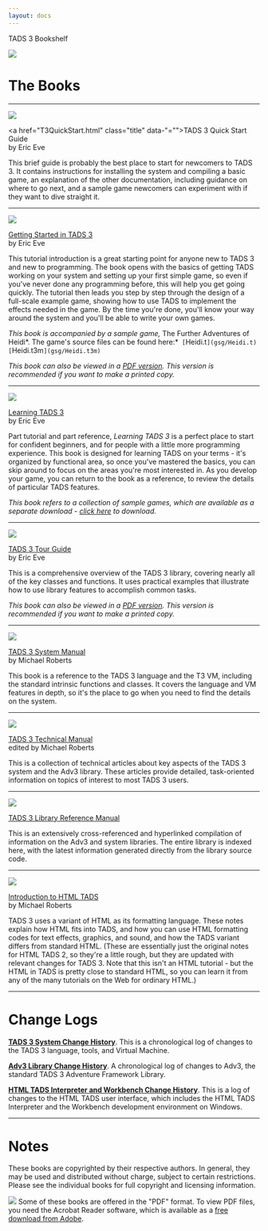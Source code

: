 ```yaml
---
layout: docs
---
```

TADS 3 Bookshelf

<div class="title">

<img src="title2.gif" data-border="0" />

</div>



# The Books

------------------------------------------------------------------------

[<img src="qstart_cover.jpg" class="book" />](T3QuickStart.html)

<a href="T3QuickStart.html" class="title" data-"="">TADS 3 Quick Start
Guide</a>  
by Eric Eve

This brief guide is probably the best place to start for newcomers to
TADS 3. It contains instructions for installing the system and compiling
a basic game, an explanation of the other documentation, including
guidance on where to go next, and a sample game newcomers can experiment
with if they want to dive straight it.

------------------------------------------------------------------------

[<img src="gsgcover.jpg" class="book" />](gsg/index.html)

<a href="gsg/index.html" class="title">Getting Started in TADS 3</a>  
by Eric Eve

This tutorial introduction is a great starting point for anyone new to
TADS 3 and new to programming. The book opens with the basics of getting
TADS working on your system and setting up your first simple game, so
even if you've never done any programming before, this will help you get
going quickly. The tutorial then leads you step by step through the
design of a full-scale example game, showing how to use TADS to
implement the effects needed in the game. By the time you're done,
you'll know your way around the system and you'll be able to write your
own games.

*This book is accompanied by a sample game,* The Further Adventures of
Heidi*. The game's source files can be found
here:*` [`Heidi.t`](gsg/Heidi.t) [`Heidi.t3m`](gsg/Heidi.t3m) `

*This book can also be viewed in a [PDF
version](gsg/Getting%20Started%20in%20TADS%203.pdf). This version is
recommended if you want to make a printed copy.*

------------------------------------------------------------------------

[<img src="learning_cover.jpg" class="book" />](learning/Learning%20T3.pdf)

<a href="learning/Learning%20T3.pdf" class="title">Learning TADS 3</a>  
by Eric Eve

Part tutorial and part reference, *Learning TADS 3* is a perfect place
to start for confident beginners, and for people with a little more
programming experience. This book is designed for learning TADS on your
terms - it's organized by functional area, so once you've mastered the
basics, you can skip around to focus on the areas you're most interested
in. As you develop your game, you can return to the book as a reference,
to review the details of particular TADS features.

*This book refers to a collection of sample games, which are available
as a separate download -
<a href="http://www.tads.org/learning_tads3_sample_games.html"
class="visible">click here</a> to download.*

------------------------------------------------------------------------

[<img src="tgcover.jpg" class="book" />](tourguide/index.html)

<a href="tourguide/index.html" class="title">TADS 3 Tour Guide</a>  
by Eric Eve

This is a comprehensive overview of the TADS 3 library, covering nearly
all of the key classes and functions. It uses practical examples that
illustrate how to use library features to accomplish common tasks.

*This book can also be viewed in a [PDF
version](tourguide/T3TourGuide.pdf). This version is recommended if you
want to make a printed copy.*

------------------------------------------------------------------------

[<img src="syscover.jpg" class="book" />](sysman/cover.html)

<a href="sysman/cover.html" class="title">TADS 3 System Manual</a>  
by Michael Roberts

This book is a reference to the TADS 3 language and the T3 VM, including
the standard intrinsic functions and classes. It covers the language and
VM features in depth, so it's the place to go when you need to find the
details on the system.

------------------------------------------------------------------------

[<img src="techcover.jpg" class="book" />](techman/cover.html)

<a href="techman/cover.html" class="title">TADS 3 Technical Manual</a>  
edited by Michael Roberts

This is a collection of technical articles about key aspects of the TADS
3 system and the Adv3 library. These articles provide detailed,
task-oriented information on topics of interest to most TADS 3 users.

------------------------------------------------------------------------

[<img src="libcover.jpg" class="book" />](libref/index.html)

<a href="libref/index.html" class="title">TADS 3 Library Reference
Manual</a>

This is an extensively cross-referenced and hyperlinked compilation of
information on the Adv3 and system libraries. The entire library is
indexed here, with the latest information generated directly from the
library source code.

------------------------------------------------------------------------

[<img src="htads_cover.jpg" class="book" />](htmltads/intro.html)

<a href="htmltads/intro.html" class="title">Introduction to HTML TADS</a>  
by Michael Roberts

TADS 3 uses a variant of HTML as its formatting language. These notes
explain how HTML fits into TADS, and how you can use HTML formatting
codes for text effects, graphics, and sound, and how the TADS variant
differs from standard HTML. (These are essentially just the original
notes for HTML TADS 2, so they're a little rough, but they are updated
with relevant changes for TADS 3. Note that this isn't an HTML
tutorial - but the HTML in TADS is pretty close to standard HTML, so you
can learn it from any of the many tutorials on the Web for ordinary
HTML.)

------------------------------------------------------------------------

# Change Logs

<div class="indent">

[**TADS 3 System Change History**](t3changes.html). This is a
chronological log of changes to the TADS 3 language, tools, and Virtual
Machine.

[**Adv3 Library Change History**](../lib/adv3/changes.html). A
chronological log of changes to Adv3, the standard TADS 3 Adventure
Framework Library.

[**HTML TADS Interpreter and Workbench Change History**](changes.html).
This is a log of changes to the HTML TADS user interface, which includes
the HTML TADS Interpreter and the Workbench development environment on
Windows.



------------------------------------------------------------------------

# Notes

<div class="indent">

These books are copyrighted by their respective authors. In general,
they may be used and distributed without charge, subject to certain
restrictions. Please see the individual books for full copyright and
licensing information.

[<img src="getacro.gif" class="margin" data-align="right"
data-border="0" />](http://www.adobe.com/products/acrobat/readstep.html)
Some of these books are offered in the "PDF" format. To view PDF files,
you need the Acrobat Reader software, which is available as a [free
download from
Adobe](http://www.adobe.com/products/acrobat/readstep.html).

</div>

</div>

